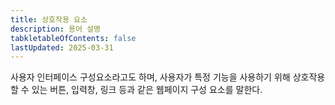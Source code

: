 ```yaml
---
title: 상호작용 요소 
description: 용어 설명
tabkletableOfContents: false
lastUpdated: 2025-03-31
---
```


사용자 인터페이스 구성요소라고도 하며, 사용자가 특정 기능을 사용하기 위해 상호작용 할 수 있는 버튼, 입력창, 링크 등과 같은 웹페이지 구성 요소를 말한다.